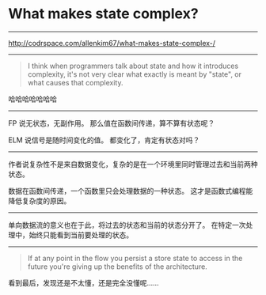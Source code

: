 # What makes state complex?

---

http://codrspace.com/allenkim67/what-makes-state-complex-/

---

> I think when programmers talk about state and how it introduces complexity,
> it's not very clear what exactly is meant by "state",
> or what causes that complexity.

哈哈哈哈哈哈哈

---

FP 说无状态，无副作用。
那么值在函数间传递，算不算有状态呢？

ELM 说信号是随时间变化的值。
都变化了，肯定有状态对吗？

---

作者说复杂性不是来自数据变化，复杂的是在一个环境里同时管理过去和当前两种状态。

数据在函数间传递，一个函数里只会处理数据的一种状态。
这才是函数式编程能降低复杂度的原因。

---

单向数据流的意义也在于此，将过去的状态和当前的状态分开了。
在特定一次处理中，始终只能看到当前要处理的状态。

---

> If at any point in the flow you persist a store state to access in the
> future you're giving up the benefits of the architecture.

看到最后，发现还是不太懂，还是完全没懂呢……
